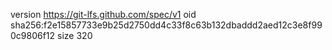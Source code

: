 version https://git-lfs.github.com/spec/v1
oid sha256:f2e15857733e9b25d2750dd4c33f8c63b132dbaddd2aed12c3e8f990c9806f12
size 320
